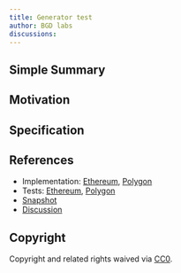 ```yaml
---
title: Generator test
author: BGD labs
discussions: 
---
```


## Simple Summary

## Motivation

## Specification

## References

- Implementation: [Ethereum](src/AaveV3_Multi_TestProposal_20230507/AaveV3EthTestProposal20230507.sol), [Polygon](src/AaveV3_Multi_TestProposal_20230507/AaveV3PolTestProposal20230507.sol)
- Tests: [Ethereum](src/AaveV3_Multi_TestProposal_20230507/AaveV3EthTestProposal20230507.t.sol), [Polygon](src/AaveV3_Multi_TestProposal_20230507/AaveV3PolTestProposal20230507.t.sol)
- [Snapshot](TODO)
- [Discussion](TODO)

## Copyright

Copyright and related rights waived via [CC0](https://creativecommons.org/publicdomain/zero/1.0/).
